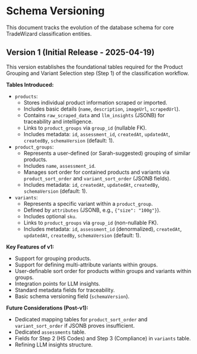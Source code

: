 # Schema Versioning

This document tracks the evolution of the database schema for core TradeWizard classification entities.

## Version 1 (Initial Release - 2025-04-19)

This version establishes the foundational tables required for the Product Grouping and Variant Selection step (Step 1) of the classification workflow.

**Tables Introduced:**

*   `products`:
    *   Stores individual product information scraped or imported.
    *   Includes basic details (`name`, `description`, `imageUrl`, `scrapedUrl`).
    *   Contains `raw_scraped_data` and `llm_insights` (JSONB) for traceability and intelligence.
    *   Links to `product_groups` via `group_id` (nullable FK).
    *   Includes metadata: `id`, `assessment_id`, `createdAt`, `updatedAt`, `createdBy`, `schemaVersion` (default: 1).
*   `product_groups`:
    *   Represents a user-defined (or Sarah-suggested) grouping of similar products.
    *   Includes `name`, `assessment_id`.
    *   Manages sort order for contained products and variants via `product_sort_order` and `variant_sort_order` (JSONB fields).
    *   Includes metadata: `id`, `createdAt`, `updatedAt`, `createdBy`, `schemaVersion` (default: 1).
*   `variants`:
    *   Represents a specific variant within a `product_group`.
    *   Defined by `attributes` (JSONB, e.g., `{"size": "100g"}`).
    *   Includes optional `sku`.
    *   Links to `product_groups` via `group_id` (non-nullable FK).
    *   Includes metadata: `id`, `assessment_id` (denormalized), `createdAt`, `updatedAt`, `createdBy`, `schemaVersion` (default: 1).

**Key Features of v1:**

*   Support for grouping products.
*   Support for defining multi-attribute variants within groups.
*   User-definable sort order for products within groups and variants within groups.
*   Integration points for LLM insights.
*   Standard metadata fields for traceability.
*   Basic schema versioning field (`schemaVersion`).

**Future Considerations (Post-v1):**

*   Dedicated mapping tables for `product_sort_order` and `variant_sort_order` if JSONB proves insufficient.
*   Dedicated `assessments` table.
*   Fields for Step 2 (HS Codes) and Step 3 (Compliance) in `variants` table.
*   Refining LLM insights structure.
